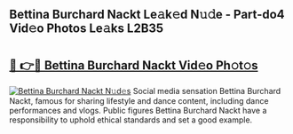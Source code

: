 ## Bettina Burchard Nackt Le𝚊k𝚎d N𝚞𝚍e - Part-do4 Vid𝚎o Photos Le𝚊ks L2B35

# <h2><a href="http://fb0k61.evod.top/?m=Bettina+Burchard+Nackt">🔗 👉🔴 Bettina Burchard Nackt Vid𝚎o Ph𝚘t𝚘s</a></h2>

[![Bettina Burchard Nackt N𝚞d𝚎s](https://i.imgur.com/8V9OHl7.gif)](http://fb0k61.evod.top/?m=Bettina+Burchard+Nackt)
Social media sensation Bettina Burchard Nackt, famous for sharing lifestyle and dance content, including dance performances and vlogs. Public figures Bettina Burchard Nackt have a responsibility to uphold ethical standards and set a good example. 

